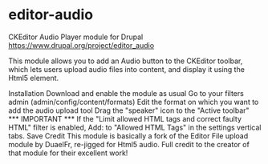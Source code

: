 # editor-audio
CKEditor Audio Player module for Drupal
https://www.drupal.org/project/editor_audio

This module allows you to add an Audio button to the CKEditor toolbar, which lets users upload audio files into content, and display it using the Html5 element.

Installation
Download and enable the module as usual
Go to your filters admin (admin/config/content/formats)
Edit the format on which you want to add the audio upload tool
Drag the "speaker" icon to the "Active toolbar"
*** IMPORTANT *** If the "Limit allowed HTML tags and correct faulty HTML" filter is enabled, Add: to "Allowed HTML Tags" in the settings vertical tabs.
Save
Credit
This module is basically a fork of the Editor File upload module by DuaelFr, re-jigged for Html5 audio. Full credit to the creator of that module for their excellent work!
